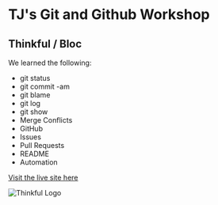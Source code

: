 # TJ's Git and Github Workshop
## Thinkful / Bloc

We learned the following:
- git status
- git commit -am
- git blame
- git log
- git show
- Merge Conflicts
- GitHub
- Issues
- Pull Requests
- README
- Automation

[Visit the live site here](https://tjstalcup.github.io/git-and-github-nov-01-2018/)

![Thinkful Logo](https://tf-assets-prod.s3.amazonaws.com/splash/press/thinkful_logo_black.png)